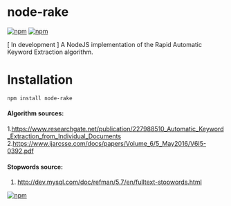 # node-rake
[![npm](https://img.shields.io/npm/dm/node-rake.svg)](https://www.npmjs.com/package/node-rake)   [![npm](https://img.shields.io/npm/v/node-rake.svg)]()


[ In development ]
A NodeJS implementation of the Rapid Automatic Keyword Extraction algorithm.

# Installation
`npm install node-rake`



#### Algorithm sources:
  1.https://www.researchgate.net/publication/227988510_Automatic_Keyword_Extraction_from_Individual_Documents
  2.https://www.ijarcsse.com/docs/papers/Volume_6/5_May2016/V6I5-0392.pdf
  
#### Stopwords source:
  1. http://dev.mysql.com/doc/refman/5.7/en/fulltext-stopwords.html
  
[![npm](https://img.shields.io/npm/l/node-rake.svg)]()
